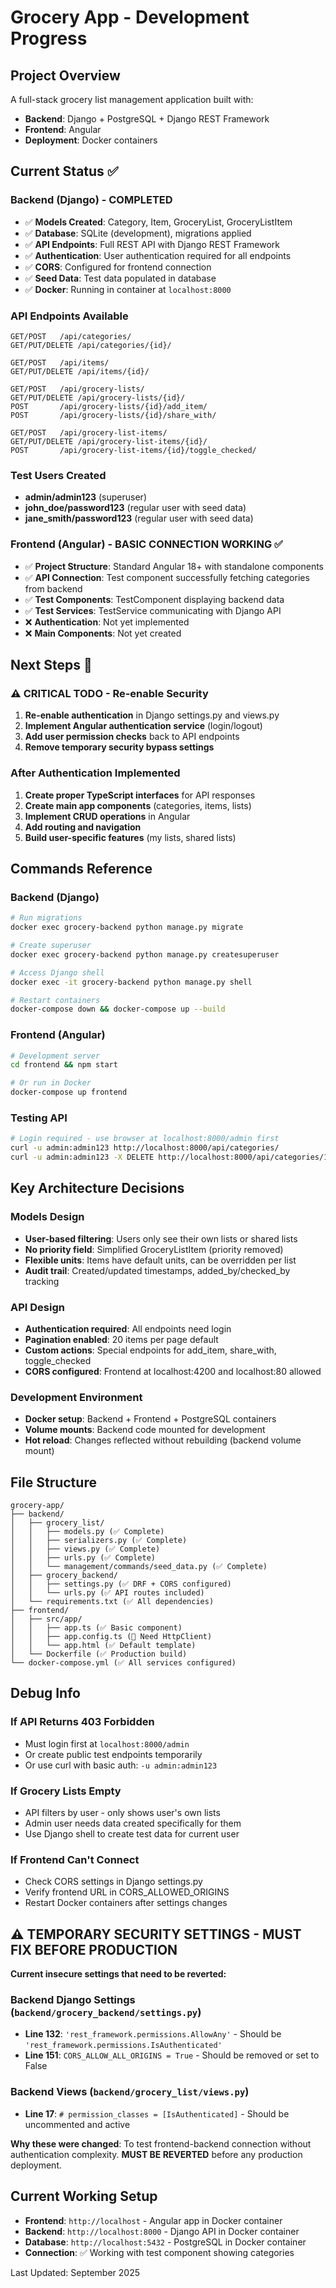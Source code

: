 # Grocery App - Development Progress

## Project Overview
A full-stack grocery list management application built with:
- **Backend**: Django + PostgreSQL + Django REST Framework
- **Frontend**: Angular 
- **Deployment**: Docker containers

## Current Status ✅

### Backend (Django) - COMPLETED
- ✅ **Models Created**: Category, Item, GroceryList, GroceryListItem
- ✅ **Database**: SQLite (development), migrations applied
- ✅ **API Endpoints**: Full REST API with Django REST Framework
- ✅ **Authentication**: User authentication required for all endpoints
- ✅ **CORS**: Configured for frontend connection
- ✅ **Seed Data**: Test data populated in database
- ✅ **Docker**: Running in container at `localhost:8000`

### API Endpoints Available
```
GET/POST   /api/categories/
GET/PUT/DELETE /api/categories/{id}/

GET/POST   /api/items/
GET/PUT/DELETE /api/items/{id}/

GET/POST   /api/grocery-lists/
GET/PUT/DELETE /api/grocery-lists/{id}/
POST       /api/grocery-lists/{id}/add_item/
POST       /api/grocery-lists/{id}/share_with/

GET/POST   /api/grocery-list-items/
GET/PUT/DELETE /api/grocery-list-items/{id}/
POST       /api/grocery-list-items/{id}/toggle_checked/
```

### Test Users Created
- **admin/admin123** (superuser)
- **john_doe/password123** (regular user with seed data)
- **jane_smith/password123** (regular user with seed data)

### Frontend (Angular) - BASIC CONNECTION WORKING ✅
- ✅ **Project Structure**: Standard Angular 18+ with standalone components
- ✅ **API Connection**: Test component successfully fetching categories from backend
- ✅ **Test Components**: TestComponent displaying backend data
- ✅ **Test Services**: TestService communicating with Django API
- ❌ **Authentication**: Not yet implemented
- ❌ **Main Components**: Not yet created

## Next Steps 🎯

### ⚠️ CRITICAL TODO - Re-enable Security
1. **Re-enable authentication** in Django settings.py and views.py
2. **Implement Angular authentication service** (login/logout)
3. **Add user permission checks** back to API endpoints
4. **Remove temporary security bypass settings**

### After Authentication Implemented
1. **Create proper TypeScript interfaces** for API responses
2. **Create main app components** (categories, items, lists)
3. **Implement CRUD operations** in Angular
4. **Add routing and navigation**
5. **Build user-specific features** (my lists, shared lists)

## Commands Reference

### Backend (Django)
```bash
# Run migrations
docker exec grocery-backend python manage.py migrate

# Create superuser
docker exec grocery-backend python manage.py createsuperuser

# Access Django shell
docker exec -it grocery-backend python manage.py shell

# Restart containers
docker-compose down && docker-compose up --build
```

### Frontend (Angular)
```bash
# Development server
cd frontend && npm start

# Or run in Docker
docker-compose up frontend
```

### Testing API
```bash
# Login required - use browser at localhost:8000/admin first
curl -u admin:admin123 http://localhost:8000/api/categories/
curl -u admin:admin123 -X DELETE http://localhost:8000/api/categories/1/
```

## Key Architecture Decisions

### Models Design
- **User-based filtering**: Users only see their own lists or shared lists
- **No priority field**: Simplified GroceryListItem (priority removed)
- **Flexible units**: Items have default units, can be overridden per list
- **Audit trail**: Created/updated timestamps, added_by/checked_by tracking

### API Design
- **Authentication required**: All endpoints need login
- **Pagination enabled**: 20 items per page default
- **Custom actions**: Special endpoints for add_item, share_with, toggle_checked
- **CORS configured**: Frontend at localhost:4200 and localhost:80 allowed

### Development Environment
- **Docker setup**: Backend + Frontend + PostgreSQL containers
- **Volume mounts**: Backend code mounted for development
- **Hot reload**: Changes reflected without rebuilding (backend volume mount)

## File Structure
```
grocery-app/
├── backend/
│   ├── grocery_list/
│   │   ├── models.py (✅ Complete)
│   │   ├── serializers.py (✅ Complete)  
│   │   ├── views.py (✅ Complete)
│   │   ├── urls.py (✅ Complete)
│   │   └── management/commands/seed_data.py (✅ Complete)
│   ├── grocery_backend/
│   │   ├── settings.py (✅ DRF + CORS configured)
│   │   └── urls.py (✅ API routes included)
│   └── requirements.txt (✅ All dependencies)
├── frontend/
│   ├── src/app/
│   │   ├── app.ts (✅ Basic component)
│   │   ├── app.config.ts (🔄 Need HttpClient)
│   │   └── app.html (✅ Default template)
│   └── Dockerfile (✅ Production build)
└── docker-compose.yml (✅ All services configured)
```

## Debug Info

### If API Returns 403 Forbidden
- Must login first at `localhost:8000/admin`
- Or create public test endpoints temporarily
- Or use curl with basic auth: `-u admin:admin123`

### If Grocery Lists Empty
- API filters by user - only shows user's own lists
- Admin user needs data created specifically for them
- Use Django shell to create test data for current user

### If Frontend Can't Connect
- Check CORS settings in Django settings.py
- Verify frontend URL in CORS_ALLOWED_ORIGINS
- Restart Docker containers after settings changes

## ⚠️ TEMPORARY SECURITY SETTINGS - MUST FIX BEFORE PRODUCTION

**Current insecure settings that need to be reverted:**

### Backend Django Settings (`backend/grocery_backend/settings.py`)
- **Line 132**: `'rest_framework.permissions.AllowAny'` - Should be `'rest_framework.permissions.IsAuthenticated'`
- **Line 151**: `CORS_ALLOW_ALL_ORIGINS = True` - Should be removed or set to False

### Backend Views (`backend/grocery_list/views.py`)  
- **Line 17**: `# permission_classes = [IsAuthenticated]` - Should be uncommented and active

**Why these were changed**: To test frontend-backend connection without authentication complexity. **MUST BE REVERTED** before any production deployment.

## Current Working Setup
- **Frontend**: `http://localhost` - Angular app in Docker container
- **Backend**: `http://localhost:8000` - Django API in Docker container  
- **Database**: `http://localhost:5432` - PostgreSQL in Docker container
- **Connection**: ✅ Working with test component showing categories

Last Updated: September 2025